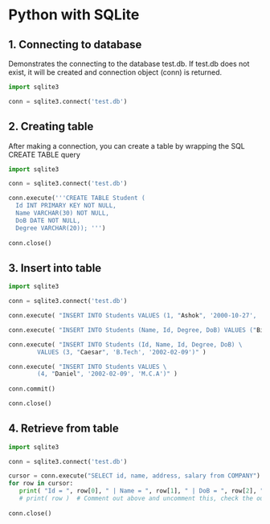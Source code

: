 # Python with SQLite


## 1. Connecting to database

Demonstrates the connecting to the database test.db. If test.db does not exist, it will be created and connection object (conn) is returned.
 
 ```python
import sqlite3

conn = sqlite3.connect('test.db')
```

## 2. Creating table

After making a connection, you can create a table by wrapping the SQL CREATE TABLE query 

```python
import sqlite3

conn = sqlite3.connect('test.db')

conn.execute('''CREATE TABLE Student (
  Id INT PRIMARY KEY NOT NULL, 
  Name VARCHAR(30) NOT NULL, 
  DoB DATE NOT NULL, 
  Degree VARCHAR(20)); ''')
  
conn.close()
```

## 3. Insert into table

```python
import sqlite3

conn = sqlite3.connect('test.db')

conn.execute( "INSERT INTO Students VALUES (1, "Ashok", '2000-10-27', 'M.Tech')" )

conn.execute( "INSERT INTO Students (Name, Id, Degree, DoB) VALUES ("Binu", 2, 'M.Tech', '2000-07-15')" )

conn.execute( "INSERT INTO Students (Id, Name, Id, Degree, DoB) \
        VALUES (3, "Caesar", 'B.Tech', '2002-02-09')" )

conn.execute( "INSERT INTO Students VALUES \
        (4, "Daniel", '2002-02-09', 'M.C.A')" )
        
conn.commit()

conn.close()
```

## 4. Retrieve from table

```python
import sqlite3

conn = sqlite3.connect('test.db')

cursor = conn.execute("SELECT id, name, address, salary from COMPANY")
for row in cursor:
   print( "Id = ", row[0], " | Name = ", row[1], " | DoB = ", row[2], " | SALARY = ", row[3] )
   # print( row )  # Comment out above and uncomment this, check the output
   
conn.close()
```
